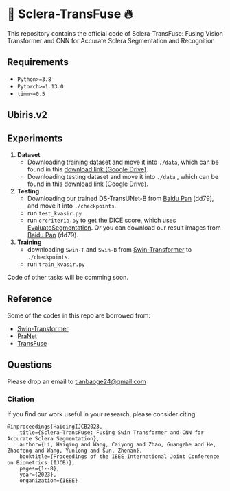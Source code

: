 # 👏 Sclera-TransFuse  🔥

This repository contains the official code of Sclera-TransFuse: Fusing Vision Transformer and CNN for Accurate Sclera Segmentation and
Recognition

## Requirements
* `Python>=3.8`
* `Pytorch>=1.13.0` 
* `timm>=0.5`

## Ubiris.v2

## Experiments
1. **Dataset**
	+ Downloading training dataset and move it into `./data`, which can be found in this [download link (Google Drive)](https://drive.google.com/file/d/17sUo2dLcwgPdO_fD4ySiS_4BVzc3wvwA/view?usp=sharing).
	+ Downloading testing dataset and move it into `./data` , which can be found in this [download link (Google Drive)](https://drive.google.com/file/d/1us5iOMWVh_4LAiACM-LQa73t1pLLPJ7l/view?usp=sharing).
2. **Testing**
	+ Downloading our trained DS-TransUNet-B from [Baidu Pan](https://pan.baidu.com/s/1EFZOX1C84mg1mVK6cAvpxg) (dd79), and move it into `./checkpoints`.
	+ run `test_kvasir.py`
	+ run `crcriteria.py` to get the DICE score, which uses [EvaluateSegmentation](https://github.com/Visceral-Project/EvaluateSegmentation). Or you can download our result images from [Baidu Pan](https://pan.baidu.com/s/1EFZOX1C84mg1mVK6cAvpxg) (dd79).
3. **Training**
	+ downloading `Swin-T` and `Swin-B` from [Swin-Transformer](https://github.com/microsoft/Swin-Transformer) to `./checkpoints`.
	+ run `train_kvasir.py`


Code of other tasks will be comming soon.


## Reference
Some of the codes in this repo are borrowed from:
* [Swin-Transformer](https://github.com/microsoft/Swin-Transformer)
* [PraNet](https://github.com/DengPingFan/PraNet)
* [TransFuse](https://github.com/Rayicer/TransFuse)



## Questions
Please drop an email to tianbaoge24@gmail.com



### Citation
If you find our work useful in your research, please consider citing:

    @inproceedings{HaiqingIJCB2023,
        title={Sclera-TransFuse: Fusing Swin Transformer and CNN for Accurate Sclera Segmentation},
        author={Li, Haiqing and Wang, Caiyong and Zhao, Guangzhe and He, Zhaofeng and Wang, Yunlong and Sun, Zhenan},
        booktitle={Proceedings of the IEEE International Joint Conference on Biometrics (IJCB)},
        pages={1--8},
        year={2023},
        organization={IEEE}

